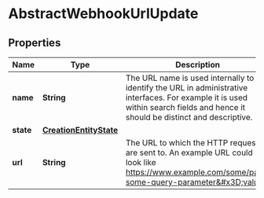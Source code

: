 
# AbstractWebhookUrlUpdate

## Properties
Name | Type | Description | Notes
------------ | ------------- | ------------- | -------------
**name** | **String** | The URL name is used internally to identify the URL in administrative interfaces. For example it is used within search fields and hence it should be distinct and descriptive. |  [optional]
**state** | [**CreationEntityState**](CreationEntityState.md) |  |  [optional]
**url** | **String** | The URL to which the HTTP requests are sent to. An example URL could look like https://www.example.com/some/path?some-query-parameter&#x3D;value. |  [optional]



